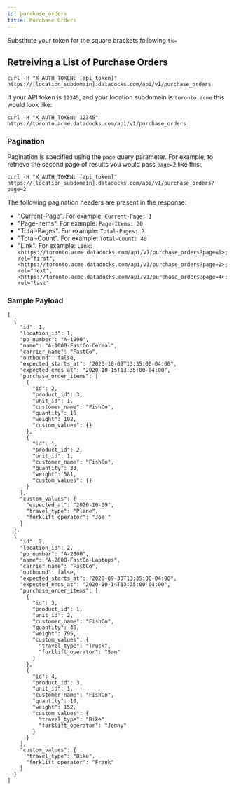 ```yaml
---
id: purchase_orders
title: Purchase Orders
---
```


Substitute your token for the square brackets following `tk=`

## Retreiving a List of Purchase Orders

```
curl -H "X_AUTH_TOKEN: [api_token]" https://[location_subdomain].datadocks.com/api/v1/purchase_orders
```

If your API token is `12345`, and your location subdomain is `toronto.acme` this would look like:

```
curl -H "X_AUTH_TOKEN: 12345" https://toronto.acme.datadocks.com/api/v1/purchase_orders
```

### Pagination

Pagination is specified using the `page` query parameter. For example, to retrieve the second page of results you would pass `page=2` like this:

```
curl -H "X_AUTH_TOKEN: [api_token]" https://[location_subdomain].datadocks.com/api/v1/purchase_orders?page=2
```


The following pagination headers are present in the response:

* "Current-Page". For example: `Current-Page: 1`
* "Page-Items". For example: `Page-Items: 20`
* "Total-Pages". For example: `Total-Pages: 2`
* "Total-Count". For example: `Total-Count: 40`
* "Link". For example: `Link: <https://toronto.acme.datadocks.com/api/v1/purchase_orders?page=1>; rel="first", <https://toronto.acme.datadocks.com/api/v1/purchase_orders?page=2>; rel="next", <https://toronto.acme.datadocks.com/api/v1/purchase_orders?page=4>; rel="last"`


### Sample Payload

```
[
  {
    "id": 1,
    "location_id": 1,
    "po_number": "A-1000",
    "name": "A-1000-FastCo-Cereal",
    "carrier_name": "FastCo",
    "outbound": false,
    "expected_starts_at": "2020-10-09T13:35:00-04:00",
    "expected_ends_at": "2020-10-15T13:35:00-04:00",
    "purchase_order_items": [
      {
        "id": 2,
        "product_id": 3,
        "unit_id": 1,
        "customer_name": "FishCo",
        "quantity": 16,
        "weight": 102,
        "custom_values": {}
      },
      {
        "id": 1,
        "product_id": 2,
        "unit_id": 1,
        "customer_name": "FishCo",
        "quantity": 33,
        "weight": 581,
        "custom_values": {}
      }
    ],
    "custom_values": {
      "expected_at": "2020-10-09",
      "travel_type": "Plane",
      "forklift_operator": "Joe "
    }
  },
  {
    "id": 2,
    "location_id": 2,
    "po_number": "A-2000",
    "name": "A-2000-FastCo-Laptops",
    "carrier_name": "FastCo",
    "outbound": false,
    "expected_starts_at": "2020-09-30T13:35:00-04:00",
    "expected_ends_at": "2020-10-14T13:35:00-04:00",
    "purchase_order_items": [
      {
        "id": 3,
        "product_id": 1,
        "unit_id": 2,
        "customer_name": "FishCo",
        "quantity": 40,
        "weight": 795,
        "custom_values": {
          "travel_type": "Truck",
          "forklift_operator": "Sam"
        }
      },
      {
        "id": 4,
        "product_id": 3,
        "unit_id": 1,
        "customer_name": "FishCo",
        "quantity": 10,
        "weight": 152,
        "custom_values": {
          "travel_type": "Bike",
          "forklift_operator": "Jenny"
        }
      }
    ],
    "custom_values": {
      "travel_type": "Bike",
      "forklift_operator": "Frank"
    }
  }
]
```

